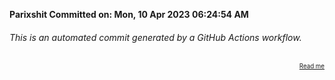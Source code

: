 **Parixshit Committed on: Mon, 10 Apr 2023 06:24:54 AM** <!-- 943a7d65-2187-44ce-aeea-44a74408c965 -->

###### This is an automated commit generated by a GitHub Actions workflow.

<div align="right"><sub><sup><a href="https://github.com/Parixshit/AutoCommit.git">Read me</a></sup></sub></div>
